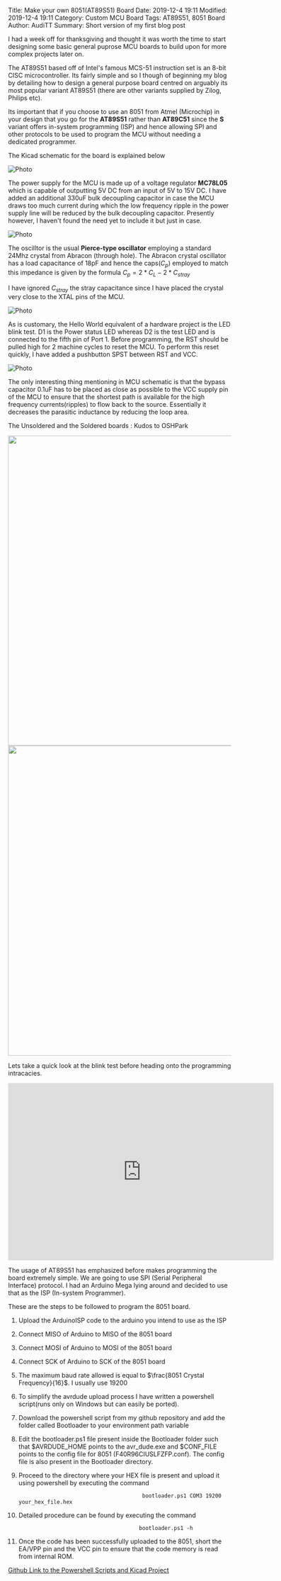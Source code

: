 Title: Make your own 8051(AT89S51) Board
Date: 2019-12-4 19:11
Modified: 2019-12-4 19:11
Category: Custom MCU Board
Tags: AT89S51, 8051 Board
Author: AudiTT
Summary: Short version of my first blog post

I had a week off for thanksgiving and thought it was worth the time to start designing some basic general puprose MCU boards
to build upon for more complex projects later on.

The AT89S51 based off of Intel's famous MCS-51 instruction set is an 8-bit CISC microcontroller. Its fairly simple and so I
though of beginning my blog by detailing how to design a general purpose board centred on arguably its most popular variant 
AT89S51 (there are other variants supplied by Zilog, Philips etc).

Its important that if you choose to use an 8051 from Atmel (Microchip) in your design that you go for the **AT89S51** rather
than **AT89C51** since the **S** variant offers in-system programming (ISP) and hence allowing SPI and other protocols to be used 
to program the MCU without needing a dedicated programmer. 

The Kicad schematic for the board is explained below

![Photo]({attach}PowerSupply.PNG)

The power supply for the MCU is made up of a voltage regulator **MC78L05** which is capable of outputting 5V DC from an input
of 5V to 15V DC. I have added an additional 330uF bulk decoupling capacitor in case the MCU draws too much current during which
the low frequency ripple in the power supply line will be reduced by the bulk decoupling capacitor. Presently however, I haven't
found the need yet to include it but just in case.



![Photo]({attach}Crystal.PNG)

The oscilltor is the usual **Pierce-type oscillator** employing a standard 24Mhz crystal from Abracon (through hole). The Abracon crystal
oscillator has a load capacitance of 18pF and hence the caps($C_p$) employed to match this impedance is given by the formula
$C_p = 2 * C_L - 2 * C_{stray}$

I have ignored $C_{stray}$ the stray capacitance since I have placed the crystal very close to the XTAL pins of the MCU.


![Photo]({attach}TestLED.PNG)

As is customary, the Hello World equivalent of a hardware project is the LED blink test. D1 is the Power status LED whereas D2 is the test LED
and is connected to the fifth pin of Port 1. Before programming, the RST should be pulled high for 2 machine cycles to reset the MCU. To perform
this reset quickly, I have added a pushbutton SPST between RST and VCC.


![Photo]({attach}MCU.PNG)

The only interesting thing mentioning in MCU schematic is that the bypass capacitor 0.1uF has to be placed as close as possible to the VCC supply
pin of the MCU to ensure that the shortest path is available for the high frequency currents(ripples) to flow back to the source.
Essentially it decreases the parasitic inductance by reducing the loop area.


The Unsoldered and the Soldered boards : Kudos to OSHPark 


<img src="UnSoldered.jpg" width="700" height="700" />    <img src="Soldered.jpg" width="700" height="700" />


Lets take a quick look at the blink test before heading onto the programming intracacies.

<iframe src="http://www.youtube.com/embed/fNMvQsAE2kg"
   width="600" height="400" frameborder="0" allowfullscreen>
</iframe>


The usage of AT89S51 has emphasized before makes programming the board extremely simple. We are going to use SPI (Serial Peripheral Interface)
protocol. I had an Arduino Mega lying around and decided to use that as the ISP (In-system Programmer).

These are the steps to be followed to program the 8051 board.

1. Upload the ArduinoISP code to the arduino you intend to use as the ISP

2. Connect MISO of Arduino to MISO of the 8051 board

3. Connect MOSI of Arduino to MOSI of the 8051 board

4. Connect SCK of Arduino to SCK of the 8051 board

5. The maximum baud rate allowed is equal to $\frac{8051 Crystal Frequency}{16}$. I usually use 19200

6. To simplify the avrdude upload process I have written a powershell script(runs only on Windows but can easily be ported).

7. Download the powershell script from my github repository and add the folder called Bootloader to your environment path variable

8. Edit the bootloader.ps1 file present inside the Bootloader folder such that $AVRDUDE_HOME points to the avr_dude.exe and $CONF_FILE points to 
   the config file for 8051 (F40R96CIUSLFZFP.conf). The config file is also present in the Bootloader directory.

9. Proceed to the directory where your HEX file is present and upload it using powershell by executing the command 

                                              bootloader.ps1 COM3 19200 your_hex_file.hex

10. Detailed procedure can be found by executing the command

                                              bootloader.ps1 -h

11. Once the code has been successfully uploaded to the 8051, short the EA/VPP pin and the VCC pin to ensure that the code memory is read from internal
    ROM.



<a href="https://github.com/1sand0s/AT89S51-8051-General-Purpose-Board">Github Link to the Powershell Scripts and Kicad Project</a>



